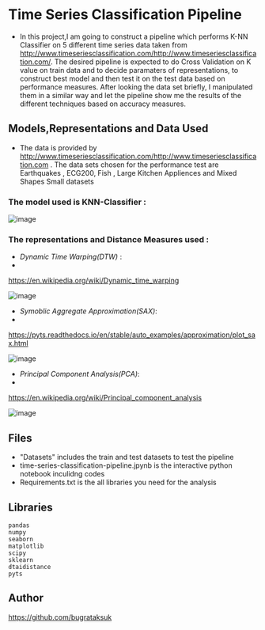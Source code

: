 # Time Series Classification Pipeline 
- In this project,I am going to construct a pipeline which performs K-NN Classifier on 5 different time series data taken from http://www.timeseriesclassification.com/http://www.timeseriesclassification.com/.  The desired pipeline is expected to do Cross Validation on K value on train data and to decide paramaters of representations, to construct best model and then test it on the test data based on performance measures. After looking the data set briefly, I manipulated them in a similar way and let the pipeline show me the results of the different techniques based on accuracy measures.

## Models,Representations and Data Used 

- The data is provided by  http://www.timeseriesclassification.com/http://www.timeseriesclassification.com . The data sets chosen for the performance test are Earthquakes , ECG200, Fish , Large Kitchen Appliences and Mixed Shapes Small datasets

### The model used is KNN-Classifier : 

![image](https://user-images.githubusercontent.com/73999139/151790426-0e014435-9ca4-4e60-8bc0-ed1d9667d996.png)

### The representations and Distance Measures used : 

- *Dynamic Time Warping(DTW)* :
- 
https://en.wikipedia.org/wiki/Dynamic_time_warping

![image](https://user-images.githubusercontent.com/73999139/151788911-c83a6205-158c-4029-b8d9-042c78255d63.png)

- *Symoblic Aggregate Approximation(SAX)*:
- 
https://pyts.readthedocs.io/en/stable/auto_examples/approximation/plot_sax.html

![image](https://user-images.githubusercontent.com/73999139/151789208-00cf1934-9598-4d43-aa40-4f499da19843.png)

- *Principal Component Analysis(PCA)*:
- 
https://en.wikipedia.org/wiki/Principal_component_analysis

![image](https://user-images.githubusercontent.com/73999139/151789515-e0a00c77-613b-41cd-966e-8febfcd77f04.png)

## Files

- "Datasets" includes the train and test datasets to test the pipeline 
- time-series-classification-pipeline.jpynb is the interactive python notebook inculidng codes
- Requirements.txt is the all libraries you need for the analysis


## Libraries 
```
pandas
numpy
seaborn 
matplotlib
scipy
sklearn
dtaidistance
pyts
```

## Author 

https://github.com/bugrataksuk
